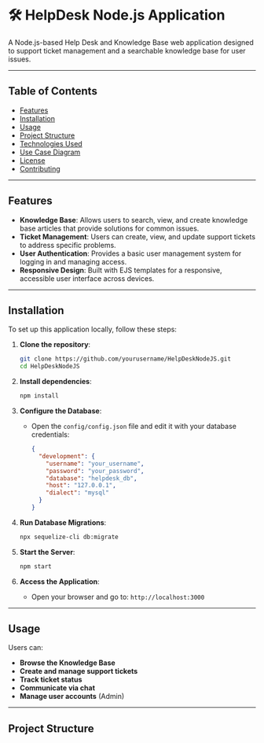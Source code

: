 # 🛠️ HelpDesk Node.js Application

A Node.js-based Help Desk and Knowledge Base web application designed to support ticket management and a searchable knowledge base for user issues.

---

## Table of Contents
- [Features](#features)
- [Installation](#installation)
- [Usage](#usage)
- [Project Structure](#project-structure)
- [Technologies Used](#technologies-used)
- [Use Case Diagram](#use-case-diagram)
- [License](#license)
- [Contributing](#contributing)

---

## Features

- **Knowledge Base**: Allows users to search, view, and create knowledge base articles that provide solutions for common issues.
- **Ticket Management**: Users can create, view, and update support tickets to address specific problems.
- **User Authentication**: Provides a basic user management system for logging in and managing access.
- **Responsive Design**: Built with EJS templates for a responsive, accessible user interface across devices.

---

## Installation

To set up this application locally, follow these steps:

1. **Clone the repository**:
    ```bash
    git clone https://github.com/yourusername/HelpDeskNodeJS.git
    cd HelpDeskNodeJS
    ```

2. **Install dependencies**:
    ```bash
    npm install
    ```

3. **Configure the Database**:
   - Open the `config/config.json` file and edit it with your database credentials:
     ```json
     {
       "development": {
         "username": "your_username",
         "password": "your_password",
         "database": "helpdesk_db",
         "host": "127.0.0.1",
         "dialect": "mysql"
       }
     }
     ```

4. **Run Database Migrations**:
    ```bash
    npx sequelize-cli db:migrate
    ```

5. **Start the Server**:
    ```bash
    npm start
    ```

6. **Access the Application**:
    - Open your browser and go to: `http://localhost:3000`

---

## Usage

Users can:
- **Browse the Knowledge Base**
- **Create and manage support tickets**
- **Track ticket status**
- **Communicate via chat**
- **Manage user accounts** (Admin)

---

## Project Structure

